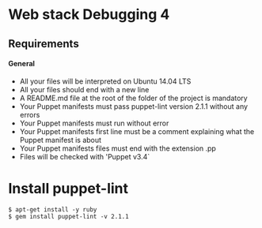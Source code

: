 # Web stack Debugging 4


## Requirements
#### General
- All your files will be interpreted on Ubuntu 14.04 LTS
- All your files should end with a new line
- A README.md file at the root of the folder of the project is mandatory
- Your Puppet manifests must pass puppet-lint version 2.1.1 without any errors
- Your Puppet manifests must run without error
- Your Puppet manifests first line must be a comment explaining what the Puppet manifest is about
- Your Puppet manifests files must end with the extension .pp
- Files will be checked with 'Puppet v3.4`
# Install puppet-lint
```
$ apt-get install -y ruby
$ gem install puppet-lint -v 2.1.1
```
